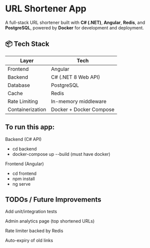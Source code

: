 #  URL Shortener App

A full-stack URL shortener built with **C# (.NET)**, **Angular**, **Redis**, and **PostgreSQL**, powered by **Docker** for development and deployment.

## 📦 Tech Stack

| Layer          | Tech               |
|----------------|--------------------|
| Frontend       | Angular            |
| Backend        | C# (.NET 8 Web API)|
| Database       | PostgreSQL         |
| Cache          | Redis              |
| Rate Limiting  | In-memory middleware |
| Containerization| Docker + Docker Compose |

## To run this app:
Backend (C# API)
- cd backend
- docker-compose up --build (must have docker)

Frontend (Angular)
- cd frontend
- npm install
- ng serve

## TODOs / Future Improvements 

Add unit/integration tests 

Admin analytics page (top shortened URLs) 

Rate limiter backed by Redis 

Auto-expiry of old links 
